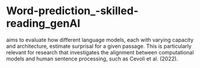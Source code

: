 # Word-prediction_-skilled-reading_genAI
aims to evaluate how different language models, each with varying capacity and architecture, estimate surprisal for a given passage. This is particularly relevant for research that investigates the alignment between computational models and human sentence processing, such as Cevoli et al. (2022).
